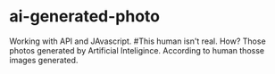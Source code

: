 # ai-generated-photo
Working with API and JAvascript.
#This human isn't real. How?
Those photos generated by Artificial Inteligince. According to human thosse images generated.
